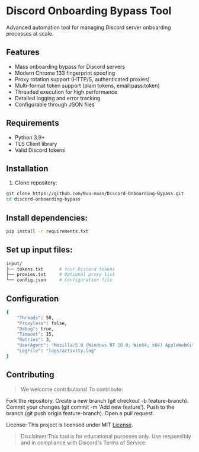 # Discord Onboarding Bypass Tool

Advanced automation tool for managing Discord server onboarding processes at scale.

## Features

- Mass onboarding bypass for Discord servers
- Modern Chrome 133 fingerprint spoofing
- Proxy rotation support (HTTP/S, authenticated proxies)
- Multi-format token support (plain tokens, email:pass:token)
- Threaded execution for high performance
- Detailed logging and error tracking
- Configurable through JSON files

## Requirements

- Python 3.9+
- TLS Client library
- Valid Discord tokens

## Installation

1. Clone repository:
```bash
git clone https://github.com/Nuu-maan/Discord-Onboarding-Bypass.git
cd discord-onboarding-bypass
```

## Install dependencies:

```bash
pip install -r requirements.txt
```

## Set up input files:

```bash
input/
├── tokens.txt      # Your Discord tokens
├── proxies.txt     # Optional proxy list
└── config.json     # Configuration file
```

## Configuration


```bash
{
    "Threads": 50,
    "Proxyless": false,
    "Debug": true,
    "Timeout": 15,
    "Retries": 3,
    "UserAgent": "Mozilla/5.0 (Windows NT 10.0; Win64; x64) AppleWebKit/537.36 (KHTML, like Gecko) Chrome/133.0.0.0 Safari/537.36",
    "LogFile": "logs/activity.log"
}
```


## Contributing

>We welcome contributions! To contribute:

Fork the repository.
Create a new branch (git checkout -b feature-branch).
Commit your changes (git commit -m 'Add new feature').
Push to the branch (git push origin feature-branch).
Open a pull request.

License:
This project is licensed under MIT [License](LICENSE).

> Disclaimer:This tool is for educational purposes only. Use responsibly and in compliance with Discord's Terms of Service.


